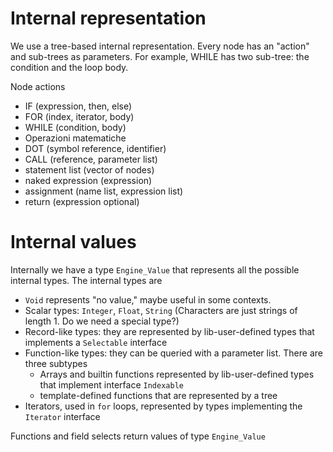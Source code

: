 # Internal representation
We use a tree-based internal representation.  Every node has an "action" and sub-trees as parameters.  For example, WHILE has two sub-tree: the condition and the loop body. 

Node actions
* IF  (expression, then, else)
* FOR  (index, iterator, body)
* WHILE (condition, body)
* Operazioni matematiche
* DOT (symbol reference, identifier)
* CALL (reference, parameter list)
* statement list (vector of nodes)
* naked expression (expression)
* assignment (name list, expression list)
* return (expression optional)

# Internal values

Internally we have a type `Engine_Value` that represents all the possible internal types.  The internal types are

* `Void` represents "no value," maybe useful in some contexts.
* Scalar types: `Integer`, `Float`, `String` (Characters are just strings of length 1.  Do we need a special type?)
* Record-like types: they are represented by lib-user-defined types that implements a `Selectable` interface
* Function-like types: they can be queried with a parameter list.  There are three subtypes
   * Arrays and builtin functions represented by lib-user-defined types that implement interface `Indexable`
   * template-defined functions that are represented by a tree
* Iterators, used in `for` loops, represented by types implementing the `Iterator` interface

Functions and field selects return values of type `Engine_Value`
